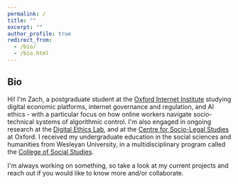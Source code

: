 ```yaml
---
permalink: /
title: ""
excerpt: ""
author_profile: true
redirect_from: 
  - /bio/
  - /bio.html
---
```


Bio
------
Hi! I'm Zach, a postgraduate student at the [Oxford Internet Institute](https://www.oii.ox.ac.uk/) studying digital economic platforms, internet governance and regulation, and AI ethics - with a particular focus on how online workers navigate socio-technical systems of algorithmic control. I'm also engaged in ongoing research at the [Digital Ethics Lab](https://digitalethicslab.oii.ox.ac.uk/), and at the [Centre for Socio-Legal Studies](https://www.law.ox.ac.uk/centres-institutes/centre-socio-legal-studies) at Oxford. I received my undergraduate education in the social sciences and humanities from Wesleyan University, in a multidisciplinary program called the [College of Social Studies](https://www.wesleyan.edu/css/). 

I'm always working on something, so take a look at my current projects and reach out if you would like to know more and/or collaborate.
